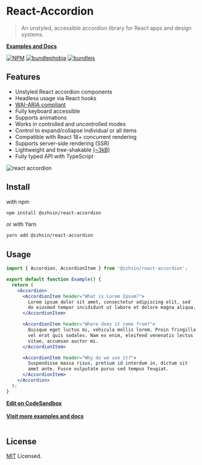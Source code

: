 # React-Accordion

> An unstyled, accessible accordion library for React apps and design systems.

**[Examples and Docs](https://szhsin.github.io/react-accordion/)**

[![NPM](https://img.shields.io/npm/v/@szhsin/react-accordion.svg)](https://www.npmjs.com/package/@szhsin/react-accordion)
[![bundlephobia](https://img.shields.io/bundlephobia/minzip/@szhsin/react-accordion)](https://bundlephobia.com/package/@szhsin/react-accordion)
[![bundlejs](https://deno.bundlejs.com/?q=%40szhsin%2Freact-accordion&treeshake=%5B*%5D&config=%7B%22esbuild%22%3A%7B%22external%22%3A%5B%22react%22%2C%22react-dom%22%5D%7D%7D&badge=simple)](https://bundlejs.com/?q=%40szhsin%2Freact-accordion&treeshake=%5B*%5D&config=%7B%22esbuild%22%3A%7B%22external%22%3A%5B%22react%22%2C%22react-dom%22%5D%7D%7D&bundle)

## Features

- Unstyled React accordion components
- Headless usage via React hooks
- [WAI-ARIA compliant](https://www.w3.org/WAI/ARIA/apg/patterns/accordion/)
- Fully keyboard accessible
- Supports animations
- Works in controlled and uncontrolled modes
- Control to expand/collapse individual or all items
- Compatible with React 18+ concurrent rendering
- Supports server-side rendering (SSR)
- Lightweight and tree-shakable [(~3kB)](https://bundlephobia.com/package/@szhsin/react-accordion)
- Fully typed API with TypeScript

![react accordion](https://user-images.githubusercontent.com/41896553/236674264-2412dd3b-48b1-4df1-ab31-40d191e188de.gif)

## Install

with npm

```bash
npm install @szhsin/react-accordion
```

or with Yarn

```bash
yarn add @szhsin/react-accordion
```

## Usage

```jsx
import { Accordion, AccordionItem } from '@szhsin/react-accordion';

export default function Example() {
  return (
    <Accordion>
      <AccordionItem header="What is Lorem Ipsum?">
        Lorem ipsum dolor sit amet, consectetur adipiscing elit, sed
        do eiusmod tempor incididunt ut labore et dolore magna aliqua.
      </AccordionItem>

      <AccordionItem header="Where does it come from?">
        Quisque eget luctus mi, vehicula mollis lorem. Proin fringilla
        vel erat quis sodales. Nam ex enim, eleifend venenatis lectus
        vitae, accumsan auctor mi.
      </AccordionItem>

      <AccordionItem header="Why do we use it?">
        Suspendisse massa risus, pretium id interdum in, dictum sit
        amet ante. Fusce vulputate purus sed tempus feugiat.
      </AccordionItem>
    </Accordion>
  );
}
```

**[Edit on CodeSandbox](https://codesandbox.io/s/react-accordion-css-module-eqvnzg)**<br>  
**[Visit more examples and docs](https://szhsin.github.io/react-accordion/)**<br><br>

## License

[MIT](https://github.com/szhsin/react-accordion/blob/master/LICENSE) Licensed.
